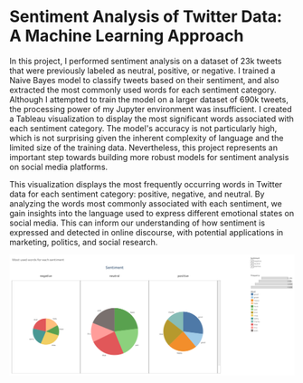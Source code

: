 # Sentiment Analysis of Twitter Data: A Machine Learning Approach
In this project, I performed sentiment analysis on a dataset of 23k tweets that were previously labeled as neutral, positive, or negative. I trained a Naive Bayes model to classify tweets based on their sentiment, and also extracted the most commonly used words for each sentiment category. Although I attempted to train the model on a larger dataset of 690k tweets, the processing power of my Jupyter environment was insufficient. I created a Tableau visualization to display the most significant words associated with each sentiment category. The model's accuracy is not particularly high, which is not surprising given the inherent complexity of language and the limited size of the training data. Nevertheless, this project represents an important step towards building more robust models for sentiment analysis on social media platforms.


This visualization displays the most frequently occurring words in Twitter data for each sentiment category: positive, negative, and neutral. By analyzing the words most commonly associated with each sentiment, we gain insights into the language used to express different emotional states on social media. This can inform our understanding of how sentiment is expressed and detected in online discourse, with potential applications in marketing, politics, and social research.

![Words most used](Tableau_dashboard.png)

